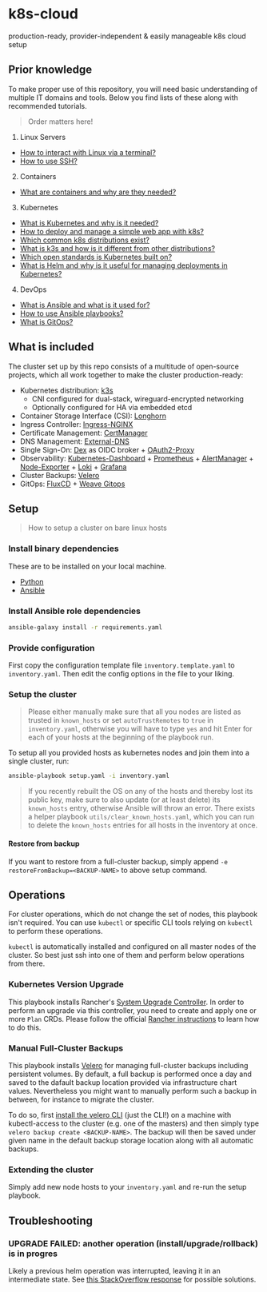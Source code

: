 # k8s-cloud

production-ready, provider-independent & easily manageable k8s cloud setup

## Prior knowledge

To make proper use of this repository, you will need basic understanding of multiple IT domains and tools. Below you find lists of these along with recommended tutorials.

> Order matters here!

1. Linux Servers

- [How to interact with Linux via a terminal?](https://www.digitalocean.com/community/tutorials/an-introduction-to-linux-basics)
- [How to use SSH?](https://www.digitalocean.com/community/tutorials/how-to-use-ssh-to-connect-to-a-remote-server)

2. Containers

- [What are containers and why are they needed?](https://www.docker.com/resources/what-container/)

3. Kubernetes

- [What is Kubernetes and why is it needed?](https://kubernetes.io/docs/concepts/overview/)
- [How to deploy and manage a simple web app with k8s?](https://kubernetes.io/docs/tutorials/kubernetes-basics/)
- [Which common k8s distributions exist?](https://kubernetes.io/partners/#conformance)
- [What is k3s and how is it different from other distributions?](https://docs.k3s.io/)
- [Which open standards is Kubernetes built on?](https://medium.com/devops-mojo/kubernetes-open-standards-oci-cri-cni-csi-smi-cpi-overview-what-is-k8s-open-standards-introduction-a860905af6f7)
- [What is Helm and why is it useful for managing deployments in Kubernetes?](https://tanzu.vmware.com/developer/guides/helm-what-is/)

4. DevOps

- [What is Ansible and what is it used for?](https://dev.to/grayhat/devops-101-introduction-to-ansible-1n64)
- [How to use Ansible playbooks?](https://www.tutorialworks.com/ansible-run-playbook/)
- [What is GitOps?](https://www.weave.works/blog/what-is-gitops-really)

## What is included

The cluster set up by this repo consists of a multitude of open-source projects, which all work together to make the cluster production-ready:

- Kubernetes distribution: [k3s](https://github.com/k3s-io/k3s)
  - CNI configured for dual-stack, wireguard-encrypted networking
  - Optionally configured for HA via embedded etcd
- Container Storage Interface (CSI): [Longhorn](https://github.com/longhorn/longhorn)
- Ingress Controller: [Ingress-NGINX](https://github.com/kubernetes/ingress-nginx)
- Certificate Management: [CertManager](https://github.com/cert-manager/cert-manager)
- DNS Management: [External-DNS](https://github.com/kubernetes-sigs/external-dns)
- Single Sign-On: [Dex](https://github.com/dexidp/dex) as OIDC broker + [OAuth2-Proxy](https://github.com/oauth2-proxy/oauth2-proxy)
- Observability: [Kubernetes-Dashboard](https://github.com/kubernetes/dashboard) + [Prometheus](https://github.com/prometheus/prometheus) + [AlertManager](https://github.com/prometheus/alertmanager) + [Node-Exporter](https://github.com/prometheus/node_exporter) + [Loki](https://github.com/grafana/loki) + [Grafana](https://github.com/grafana/grafana)
- Cluster Backups: [Velero](https://github.com/vmware-tanzu/velero)
- GitOps: [FluxCD](https://github.com/fluxcd/flux2) + [Weave Gitops](https://github.com/weaveworks/weave-gitops)

## Setup

> How to setup a cluster on bare linux hosts

### Install binary dependencies

These are to be installed on your local machine.

- [Python](https://www.python.org/downloads/)
- [Ansible](https://docs.ansible.com/ansible/latest/installation_guide/index.html)

### Install Ansible role dependencies

```bash
ansible-galaxy install -r requirements.yaml
```

### Provide configuration

First copy the configuration template file `inventory.template.yaml` to `inventory.yaml`. Then edit the config options in the file to your liking.

### Setup the cluster

> Please either manually make sure that all you nodes are listed as trusted in `known_hosts` or set `autoTrustRemotes` to `true` in `inventory.yaml`, otherwise you will have to type `yes` and hit Enter for each of your hosts at the beginning of the playbook run.

To setup all you provided hosts as kubernetes nodes and join them into a single cluster, run:

```bash
ansible-playbook setup.yaml -i inventory.yaml
```

> If you recently rebuilt the OS on any of the hosts and thereby lost its public key, make sure to also update (or at least delete) its `known_hosts` entry, otherwise Ansible will throw an error. There exists a helper playbook `utils/clear_known_hosts.yaml`, which you can run to delete the `known_hosts` entries for all hosts in the inventory at once.

#### Restore from backup

If you want to restore from a full-cluster backup, simply append `-e restoreFromBackup=<BACKUP-NAME>` to above setup command.

## Operations

For cluster operations, which do not change the set of nodes, this playbook isn't required. You can use `kubectl` or specific CLI tools relying on `kubectl` to perform these operations.

`kubectl` is automatically installed and configured on all master nodes of the cluster. So best just ssh into one of them and perform below operations from there.

### Kubernetes Version Upgrade

This playbook installs Rancher's [System Upgrade Controller](https://github.com/rancher/system-upgrade-controller). In order to perform an upgrade via this controller, you need to create and apply one or more `Plan` CRDs. Please follow the official [Rancher instructions](https://docs.k3s.io/upgrades/automated#configure-plans) to learn how to do this.

### Manual Full-Cluster Backups

This playbook installs [Velero](https://velero.io/) for managing full-cluster backups including persistent volumes. By default, a full backup is performed once a day and saved to the dafault backup location provided via infrastructure chart values. Nevertheless you might want to manually perform such a backup in between, for instance to migrate the cluster.

To do so, first [install the velero CLI](https://velero.io/docs/v1.9/basic-install/#install-the-cli) (just the CLI!) on a machine with kubectl-access to the cluster (e.g. one of the masters) and then simply type `velero backup create <BACKUP-NAME>`. The backup will then be saved under given name in the default backup storage location along with all automatic backups.

### Extending the cluster

Simply add new node hosts to your `inventory.yaml` and re-run the setup playbook.

## Troubleshooting

### UPGRADE FAILED: another operation (install/upgrade/rollback) is in progres

Likely a previous helm operation was interrupted, leaving it in an intermediate state. See [this StackOverflow response](https://stackoverflow.com/a/71663688) for possible solutions.
